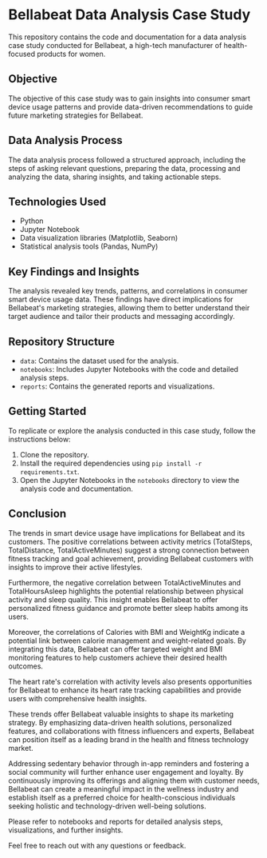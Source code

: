 # Bellabeat Data Analysis Case Study

This repository contains the code and documentation for a data analysis case study conducted for Bellabeat, a high-tech manufacturer of health-focused products for women.

## Objective

The objective of this case study was to gain insights into consumer smart device usage patterns and provide data-driven recommendations to guide future marketing strategies for Bellabeat.

## Data Analysis Process

The data analysis process followed a structured approach, including the steps of asking relevant questions, preparing the data, processing and analyzing the data, sharing insights, and taking actionable steps.

## Technologies Used

- Python
- Jupyter Notebook
- Data visualization libraries (Matplotlib, Seaborn)
- Statistical analysis tools (Pandas, NumPy)

## Key Findings and Insights

The analysis revealed key trends, patterns, and correlations in consumer smart device usage data. These findings have direct implications for Bellabeat's marketing strategies, allowing them to better understand their target audience and tailor their products and messaging accordingly.

## Repository Structure

- `data`: Contains the dataset used for the analysis.
- `notebooks`: Includes Jupyter Notebooks with the code and detailed analysis steps.
- `reports`: Contains the generated reports and visualizations.

## Getting Started

To replicate or explore the analysis conducted in this case study, follow the instructions below:

1. Clone the repository.
2. Install the required dependencies using `pip install -r requirements.txt`.
3. Open the Jupyter Notebooks in the `notebooks` directory to view the analysis code and documentation.

## Conclusion

The trends in smart device usage  have implications for Bellabeat and its customers. The positive correlations between activity metrics (TotalSteps, TotalDistance, TotalActiveMinutes) suggest a strong connection between fitness tracking and goal achievement, providing Bellabeat customers with insights to improve their active lifestyles.

Furthermore, the negative correlation between TotalActiveMinutes and TotalHoursAsleep highlights the potential relationship between physical activity and sleep quality. This insight enables Bellabeat to offer personalized fitness guidance and promote better sleep habits among its users.

Moreover, the correlations of Calories with BMI and WeightKg indicate a potential link between calorie management and weight-related goals. By integrating this data, Bellabeat can offer targeted weight and BMI monitoring features to help customers achieve their desired health outcomes.

The heart rate's correlation with activity levels also presents opportunities for Bellabeat to enhance its heart rate tracking capabilities and provide users with comprehensive health insights.

These trends offer Bellabeat valuable insights to shape its marketing strategy. By emphasizing data-driven health solutions, personalized features, and collaborations with fitness influencers and experts, Bellabeat can position itself as a leading brand in the health and fitness technology market.

Addressing sedentary behavior through in-app reminders and fostering a social community will further enhance user engagement and loyalty. By continuously improving its offerings and aligning them with customer needs, Bellabeat can create a meaningful impact in the wellness industry and establish itself as a preferred choice for health-conscious individuals seeking holistic and technology-driven well-being solutions.

Please refer to notebooks and reports for detailed analysis steps, visualizations, and further insights.

Feel free to reach out with any questions or feedback. 
